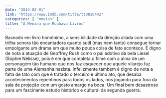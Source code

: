 ```yaml
---
date: "2014-02-01"
link: "https://www.imdb.com/title/tt0816442"
categories: [ "movies" ]
title: "A Menina que Roubava Livros"
---
```

Baseado em livro homônimo, a sensibilidade da direção aliada com uma trilha sonora tão encantadora quanto sutil (mas nem tanto) consegue tornar empolgante um drama em que muito pouca coisa de fato acontece. É digno de nota a atuação de Geoffrey Rush como o pai adotivo da bela Liesel (Sophie Nélisse), pois é ele que completa o filme com a alma de um personagem tão humano que nos faz esquecer que aquele vilarejo faz parte de uma Alemanha nazista. Infelizmente também é digno de nota a falta de tato com que é tratado o terceiro e último ato, que desaba acontecimentos repentinos para todos os lados, nos jogando para fora da sala de projeção com um gosto amargo na boca. Um final bem desastroso para um fascinante estudo histórico e cultural da segunda guerra.
